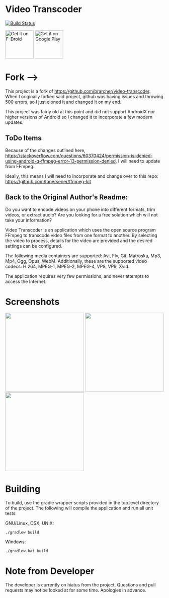 # Video Transcoder
[![Build Status](https://travis-ci.org/brarcher/video-transcoder.svg?branch=master)](https://travis-ci.org/brarcher/video-transcoder)

<a href="https://f-droid.org/packages/protect.videoeditor/" target="_blank">
<img src="https://f-droid.org/badge/get-it-on.png" alt="Get it on F-Droid" height="90"/></a>
<a href="https://play.google.com/store/apps/details?id=protect.videoeditor" target="_blank">
<img src="https://play.google.com/intl/en_us/badges/images/generic/en-play-badge.png" alt="Get it on Google Play" height="90"/></a>

# Fork -->

This project is a fork of https://github.com/brarcher/video-transcoder. When I originally forked said project, github was having issues and throwing 500 errors, so I just cloned it and changed it on my end.

This project was fairly old at this point and did not support AndroidX nor higher versions of Android so I changed it to incorporate a few modern updates.

## ToDo Items

Because of the changes outlined here, https://stackoverflow.com/questions/60370424/permission-is-denied-using-android-q-ffmpeg-error-13-permission-denied, I will need to update from FFmpeg.

Ideally, this means I will need to incorporate and change over to this repo: https://github.com/tanersener/ffmpeg-kit 

## Back to the Original Author's Readme:

Do you want to encode videos on your phone into different formats, trim videos, or extract audio? Are you looking for a free solution which will not take your information?

Video Transcoder is an application which uses the open source program FFmpeg to transcode video files from one format to another. By selecting the video to process, details for the video are provided and the desired settings can be configured.

The following media containers are supported: Avi, Flv, Gif, Matroska, Mp3, Mp4, Ogg, Opus, WebM. Additionally, these are the supported video codecs: H.264, MPEG-1, MPEG-2, MPEG-4, VP8, VP9, Xvid.

The application requires very few permissions, and never attempts to access the Internet.

# Screenshots

[<img src="https://github.com/brarcher/video-transcoder/raw/master/metadata/en-US/images/phoneScreenshots/screenshot-01.png" width=250>](https://github.com/brarcher/video-transcoder/raw/master/metadata/en-US/images/phoneScreenshots/screenshot-01.png)
[<img src="https://github.com/brarcher/video-transcoder/raw/master/metadata/en-US/images/phoneScreenshots/screenshot-02.png" width=250>](https://github.com/brarcher/video-transcoder/raw/master/metadata/en-US/images/phoneScreenshots/screenshot-02.png)
[<img src="https://github.com/brarcher/video-transcoder/raw/master/metadata/en-US/images/phoneScreenshots/screenshot-03.png" width=250>](https://github.com/brarcher/video-transcoder/raw/master/metadata/en-US/images/phoneScreenshots/screenshot-03.png)

# Building

To build, use the gradle wrapper scripts provided in the top level directory of the project. The following will
compile the application and run all unit tests:

GNU/Linux, OSX, UNIX:
```
./gradlew build
```

Windows:
```
./gradlew.bat build
```

# Note from Developer
The developer is currently on hiatus from the project. Questions and pull requests may not be looked at for some time. Apologies in advance.
